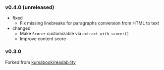 <!-- markdownlint-disable MD041 MD034 -->

### v0.4.0 (unreleased)

- fixed
  - Fix missing linebreaks for paragraphs conversion from HTML to text
- changed
  - Make `Scorer` customizable via `extract_with_scorer()`
  - Improve content score

### v0.3.0

Forked from [kumabook/readability](https://github.com/kumabook/readability)
